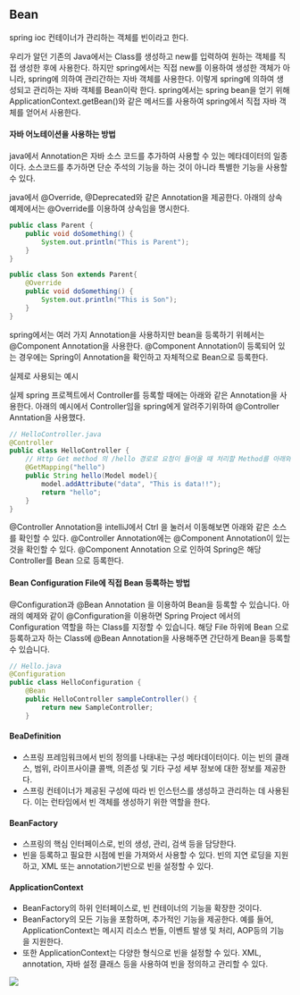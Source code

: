 ## Bean

spring ioc 컨테이너가 관리하는 객체를 빈이라고 한다.

우리가 알던 기존의 Java에서는 Class를 생성하고 new를 입력하여 원하는 객체를 직접 생성한 후에 사용한다.
하지만 spring에서는 직접 new를 이용하여 생성한 객체가 아니라, spring에 의하여 관리간하는 자바 객체를 사용한다.
이렇게 spring에 의하여 생성되고 관리하는 자바 객체를 Bean이락 한다.
spring에서는 spring bean을 얻기 위해 ApplicationContext.getBean()와 같은 메서드를 사용하여 spring에서 직접 자바 객체를 얻어서 사용한다.


#### 자바 어노테이션을 사용하는 방법

java에서 Annotation은 자바 소스 코드를 추가하여 사용할 수 있는 메타데이터의 일종이다. 소스코드를 추가하면 단순 주석의 기능을 하는 것이 아니라 특별한 기능을 사용할 수 있다.

java에서 @Override, @Deprecated와 같은 Annotation을 제공한다. 아래의 상속 예제에서는 @Override를 이용하여 상속임을 명시한다.

```java
public class Parent { 
    public void doSomething() { 
        System.out.println("This is Parent"); 
    } 
} 

public class Son extends Parent{ 
    @Override 
    public void doSomething() { 
        System.out.println("This is Son"); 
    } 
}
```

spring에서는 여러 가지 Annotation을 사용하지만 bean을 등록하기 위헤서는 @Component Annotation을 사용한다.
@Component Annotation이 등록되어 있는 경우에는 Spring이 Annotation을 확인하고 자체적으로 Bean으로 등록한다.

실제로 사용되는 예시

실제 spring 프로젝트에서 Controller를 등록할 때에는 아래와 같은 Annotation을 사용한다.
아래의 예시에서 Controller임을 spring에게 알려주기위하여 @Controller Anntation을 사용했다.

```java
// HelloController.java
@Controller
public class HelloController {
    // Http Get method 의 /hello 경로로 요청이 들어올 때 처리할 Method를 아래와 같이 @GetMapping Annotation을 사용하여 Mapping을 사용할 수 있습니다.
    @GetMapping("hello")
    public String hello(Model model){
        model.addAttribute("data", "This is data!!");
        return "hello";
    }
}
```

@Controller Annotation을 intelliJ에서 Ctrl 을 눌러서 이동해보면 아래와 같은 소스를 확인할 수 있다.
 @Controller Annotation에는 @Component Annotation이 있는 것을 확인할 수 있다. 
 @Component Annotation 으로 인하여 Spring은 해당 Controller를 Bean 으로 등록한다.

#### Bean Configuration File에 직접 Bean 등록하는 방법

@Configuration과 @Bean Annotation 을 이용하여 Bean을 등록할 수 있습니다. 아래의 예제와 같이 @Configuration을 이용하면 Spring Project 에서의 Configuration 역할을 하는 Class를 지정할 수 있습니다. 
해당 File 하위에 Bean 으로 등록하고자 하는 Class에 @Bean Annotation을 사용해주면 간단하게 Bean을 등록할 수 있습니다.

```java
// Hello.java
@Configuration
public class HelloConfiguration {
    @Bean
    public HelloController sampleController() {
        return new SampleController;
    }

```

####  BeaDefinition

- 스프링 프레임워크에서 빈의 정의를 나태내는 구성 메타데이터이다.
이는 빈의 클래스, 범위, 라이프사이클 콜백, 의존성 및 기타 구성 세부 정보에 대한 정보를 제공한다.
- 스프링 컨테이너가 제공된 구성에 따라 빈 인스턴스를 생성하고 관리하는 데 사용된다.
이는 런타임에서 빈 객체를 생성하기 위한 역할을 한다.

#### BeanFactory

- 스프링의 핵심 인터페이스로, 빈의 생성, 관리, 검색 등을 담당한다.
- 빈을 등록하고 필요한 시점에 빈을 가져와서 사용할 수 있다.
빈의 지연 로딩을 지원하고, XML 또는 annotation기반으로 빈을 설정할 수 있다.

#### ApplicationContext

- BeanFactory의 하위 인터페이스로, 빈 컨테이너의 기능을 확장한 것이다.
- BeanFactory의 모든 기능을 포함하며, 추가적인 기능을 제공한다.
예를 들어, ApplicationContext는 메시지 리소스 번들, 이벤트 발생 및 처리, AOP등의 기능을 지원한다.
- 또한 ApplicationContext는 다양한 형식으로 빈을 설정할 수 있다.
XML, annotation, 자바 설정 클래스 등을 사용하여 빈을 정의하고 관리할 수 있다.

![](https://img1.daumcdn.net/thumb/R1280x0/?scode=mtistory2&fname=https%3A%2F%2Fblog.kakaocdn.net%2Fdn%2FbZpzTN%2FbtsziPkuE67%2FlKTz2xI7NDkkVW8UHYZui0%2Fimg.png)